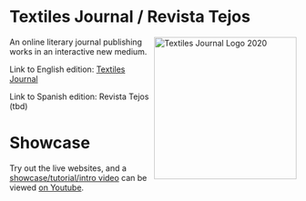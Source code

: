 # Textiles Journal / Revista Tejos
<p>
  <img src="https://upload.wikimedia.org/wikipedia/commons/f/ff/Textiles_logo_2020.svg" alt="Textiles Journal Logo 2020" width="250" align="right"></img>
  An online literary journal publishing works in an interactive new medium.
</p>
<p>
  Link to English edition: <a href="https://textilesjournal.org">Textiles Journal</a>
</p>
<p>
  Link to Spanish edition: Revista Tejos (tbd)
</p>

# Showcase

Try out the live websites, and a [showcase/tutorial/intro video](https://youtu.be/UXBHbKvbn6g) can be viewed [on Youtube](https://www.youtube.com/channel/UCYPWd-g9bPJVQuWHtdK3WpA).
